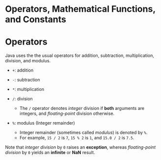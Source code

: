 # Operators, Mathematical Functions, and Constants

# Operators

Java uses the the usual operators for addition, subtraction, multiplication, division, and modulus.

- `+`: addition

- `-`: subtraction

- `*`: multiplication

- `/`: division
    - The `/` operator denotes _integer_ division if **both** arguments are integers, and _floating-point_ division otherwise.

- `%`: modulus (Integer remainder)
    - Integer remainder (sometimes called _modulus_) is denoted by `%`.
    - For example, `15 / 2` is `7`, `15 % 2` is `1`, and `15.0 / 2` is `7.5`.

Note that _integer division_ by `0` raises an **exception**, whereas _floating-point division_ by `0` yields an **infinite** or **NaN** result.

